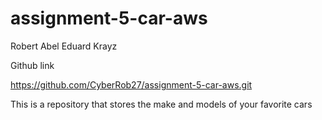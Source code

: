 # assignment-5-car-aws
Robert Abel
Eduard Krayz


Github link

https://github.com/CyberRob27/assignment-5-car-aws.git

This is a repository that stores the make and models of your favorite cars

